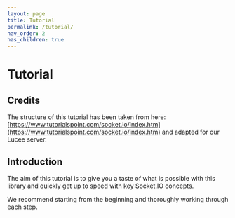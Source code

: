 ```yaml
---
layout: page
title: Tutorial
permalink: /tutorial/
nav_order: 2
has_children: true
---
```


# Tutorial

## Credits

The structure of this tutorial has been taken from here: [https://www.tutorialspoint.com/socket.io/index.htm](https://www.tutorialspoint.com/socket.io/index.htm) and adapted for our Lucee server.

## Introduction

The aim of this tutorial is to give you a taste of what is possible with this library and quickly get up to speed with key Socket.IO concepts.

We recommend starting from the beginning and thoroughly working through each step.